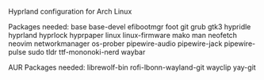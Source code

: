 Hyprland configuration for Arch Linux

Packages needed: base base-devel efibootmgr foot git grub gtk3 hypridle hyprland hyprlock hyprpaper linux linux-firmware mako man neofetch neovim networkmanager os-prober pipewire-audio pipewire-jack pipewire-pulse sudo tldr ttf-mononoki-nerd waybar

AUR Packages needed: librewolf-bin rofi-lbonn-wayland-git wayclip yay-git
